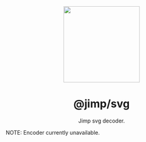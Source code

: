 <div align="center">
  <img width="200" height="200"
    src="https://s3.amazonaws.com/pix.iemoji.com/images/emoji/apple/ios-11/256/crayon.png">
  <h1>@jimp/svg</h1>
  <p>Jimp svg decoder.</p>
</div>

NOTE: Encoder currently unavailable.
